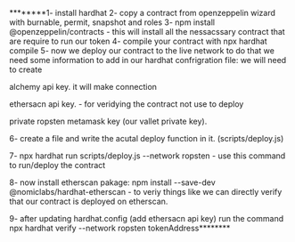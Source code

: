 ********1- install hardhat 2- copy a contract from openzeppelin wizard with burnable, permit, snapshot and roles 3- npm install @openzeppelin/contracts - this will install all the nessacssary contract that are require to run our token 4- compile your contract with npx hardhat compile 5- now we deploy our contract to the live network to do that we need some information to add in our hardhat confrigration file: we will need to create

alchemy api key. it will make connection

ethersacn api key. - for veridying the contract not use to deploy

private ropsten metamask key (our vallet private key).

6- create a file and write the acutal deploy function in it. (scripts/deploy.js)

7- npx hardhat run scripts/deploy.js --network ropsten - use this command to run/deploy the contract

8- now install etherscan pakage: npm install --save-dev @nomiclabs/hardhat-etherscan - to veriy things like we can directly verify that our contract is deployed on etherscan.

9- after updating hardhat.config (add ethersacn api key) run the command npx hardhat verify --network ropsten tokenAddress********
